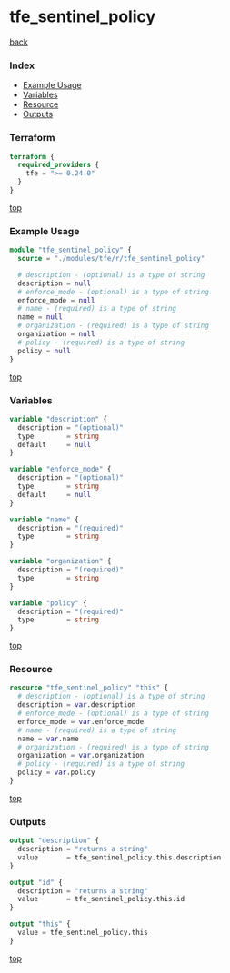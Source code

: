 # tfe_sentinel_policy

[back](../tfe.md)

### Index

- [Example Usage](#example-usage)
- [Variables](#variables)
- [Resource](#resource)
- [Outputs](#outputs)

### Terraform

```terraform
terraform {
  required_providers {
    tfe = ">= 0.24.0"
  }
}
```

[top](#index)

### Example Usage

```terraform
module "tfe_sentinel_policy" {
  source = "./modules/tfe/r/tfe_sentinel_policy"

  # description - (optional) is a type of string
  description = null
  # enforce_mode - (optional) is a type of string
  enforce_mode = null
  # name - (required) is a type of string
  name = null
  # organization - (required) is a type of string
  organization = null
  # policy - (required) is a type of string
  policy = null
}
```

[top](#index)

### Variables

```terraform
variable "description" {
  description = "(optional)"
  type        = string
  default     = null
}

variable "enforce_mode" {
  description = "(optional)"
  type        = string
  default     = null
}

variable "name" {
  description = "(required)"
  type        = string
}

variable "organization" {
  description = "(required)"
  type        = string
}

variable "policy" {
  description = "(required)"
  type        = string
}
```

[top](#index)

### Resource

```terraform
resource "tfe_sentinel_policy" "this" {
  # description - (optional) is a type of string
  description = var.description
  # enforce_mode - (optional) is a type of string
  enforce_mode = var.enforce_mode
  # name - (required) is a type of string
  name = var.name
  # organization - (required) is a type of string
  organization = var.organization
  # policy - (required) is a type of string
  policy = var.policy
}
```

[top](#index)

### Outputs

```terraform
output "description" {
  description = "returns a string"
  value       = tfe_sentinel_policy.this.description
}

output "id" {
  description = "returns a string"
  value       = tfe_sentinel_policy.this.id
}

output "this" {
  value = tfe_sentinel_policy.this
}
```

[top](#index)